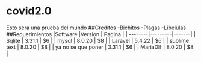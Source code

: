 # covid2.0
Esto sera una prueba del mundo
##Creditos
  -Bichitos
  -Plagas
  -Libelulas
##Requerimientos
|Software   |Version    | Pagina |
| --------|---------|-------|
| Sqlite | 3.31.1   | $6    |
| mysql | 8.0.20 | $8    |
| Laravel  | 5.4.22   | $6    |
| sublime text | 8.0.20 | $8    |
| ya no se que poner | 3.31.1   | $6    |
| MariaDB | 8.0.20 | $8    |
